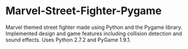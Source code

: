 # Marvel-Street-Fighter-Pygame

Marvel themed street fighter made using Python and the Pygame library. Implemented design and game features including collision detection and sound effects. 
Uses Python 2.7.2 and PyGame 1.9.1.
